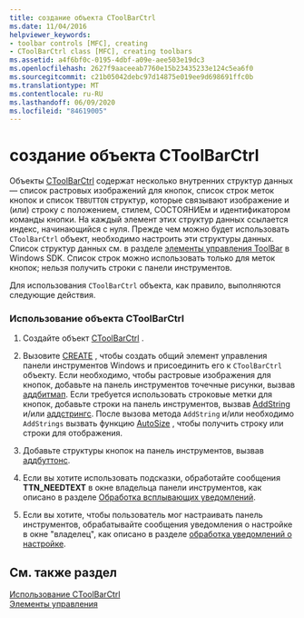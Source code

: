 ```yaml
---
title: создание объекта CToolBarCtrl
ms.date: 11/04/2016
helpviewer_keywords:
- toolbar controls [MFC], creating
- CToolBarCtrl class [MFC], creating toolbars
ms.assetid: a4f6bf0c-0195-4dbf-a09e-aee503e19dc3
ms.openlocfilehash: 2627f9aaceeab7760e15b23435233e124c5ea6f0
ms.sourcegitcommit: c21b05042debc97d14875e019ee9d698691ffc0b
ms.translationtype: MT
ms.contentlocale: ru-RU
ms.lasthandoff: 06/09/2020
ms.locfileid: "84619005"
---
```

# <a name="creating-a-ctoolbarctrl-object"></a>создание объекта CToolBarCtrl

Объекты [CToolBarCtrl](reference/ctoolbarctrl-class.md) содержат несколько внутренних структур данных — список растровых изображений для кнопок, список строк меток кнопок и список `TBBUTTON` структур, которые связывают изображение и (или) строку с положением, стилем, СОСТОЯНИЕм и идентификатором команды кнопки. На каждый элемент этих структур данных ссылается индекс, начинающийся с нуля. Прежде чем можно будет использовать `CToolBarCtrl` объект, необходимо настроить эти структуры данных. Список структур данных см. в разделе [элементы управления ToolBar](controls-mfc.md) в Windows SDK. Список строк можно использовать только для меток кнопок; нельзя получить строки с панели инструментов.

Для использования `CToolBarCtrl` объекта, как правило, выполняются следующие действия.

### <a name="to-use-a-ctoolbarctrl-object"></a>Использование объекта CToolBarCtrl

1. Создайте объект [CToolBarCtrl](reference/ctoolbarctrl-class.md) .

1. Вызовите [CREATE](reference/ctoolbarctrl-class.md#create) , чтобы создать общий элемент управления панели инструментов Windows и присоединить его к `CToolBarCtrl` объекту. Если необходимо, чтобы растровые изображения для кнопок, добавьте на панель инструментов точечные рисунки, вызвав [аддбитмап](reference/ctoolbarctrl-class.md#addbitmap). Если требуется использовать строковые метки для кнопок, добавьте строки на панель инструментов, вызвав [AddString](reference/ctoolbarctrl-class.md#addstring) и/или [аддстрингс](reference/ctoolbarctrl-class.md#addstrings). После вызова метода `AddString` и/или необходимо `AddStrings` вызвать функцию [AutoSize](reference/ctoolbarctrl-class.md#autosize) , чтобы получить строку или строки для отображения.

1. Добавьте структуры кнопок на панель инструментов, вызвав [аддбуттонс](reference/ctoolbarctrl-class.md#addbuttons).

1. Если вы хотите использовать подсказки, обработайте сообщения **TTN_NEEDTEXT** в окне владельца панели инструментов, как описано в разделе [Обработка всплывающих уведомлений](handling-tool-tip-notifications.md).

1. Если вы хотите, чтобы пользователь мог настраивать панель инструментов, обрабатывайте сообщения уведомления о настройке в окне "владелец", как описано в разделе [обработка уведомлений о настройке](handling-customization-notifications.md).

## <a name="see-also"></a>См. также раздел

[Использование CToolBarCtrl](using-ctoolbarctrl.md)<br/>
[Элементы управления](controls-mfc.md)
